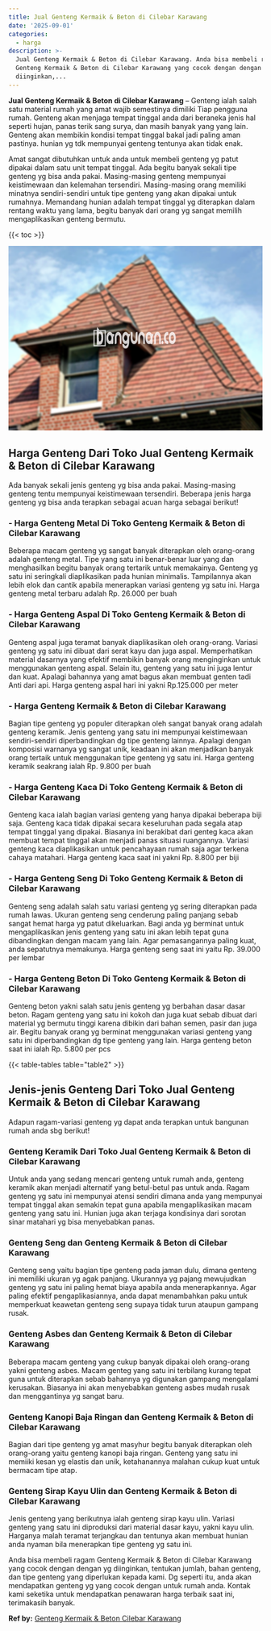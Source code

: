 ```yaml
---
title: Jual Genteng Kermaik & Beton di Cilebar Karawang
date: '2025-09-01'
categories:
  - harga
description: >-
  Jual Genteng Kermaik & Beton di Cilebar Karawang. Anda bisa membeli ragam
  Genteng Kermaik & Beton di Cilebar Karawang yang cocok dengan dengan yg
  diinginkan,...
---
```


**Jual Genteng Kermaik & Beton di Cilebar Karawang** – Genteng ialah salah satu material rumah yang amat wajib semestinya dimiliki Tiap pengguna rumah. Genteng akan menjaga tempat tinggal anda dari beraneka jenis hal seperti hujan, panas terik sang surya, dan masih banyak yang yang lain. Genteng akan membikin kondisi tempat tinggal bakal jadi paling aman pastinya. hunian yg tdk mempunyai genteng tentunya akan tidak enak.

Amat sangat dibutuhkan untuk anda untuk membeli genteng yg patut dipakai dalam satu unit tempat tinggal. Ada begitu banyak sekali tipe genteng yg bisa anda pakai. Masing-masing genteng mempunyai keistimewaan dan kelemahan tersendiri. Masing-masing orang memiliki minatnya sendiri-sendiri untuk tipe genteng yang akan dipakai untuk rumahnya. Memandang hunian adalah tempat tinggal yg diterapkan dalam rentang waktu yang lama, begitu banyak dari orang yg sangat memilih mengaplikasikan genteng bermutu.

{{< toc >}}

![Jual Genteng Kermaik & Beton di Cilebar Karawang](/images/genteng-minimalis-murah23.png)

## Harga Genteng Dari Toko Jual Genteng Kermaik & Beton di Cilebar Karawang

Ada banyak sekali jenis genteng yg bisa anda pakai. Masing-masing genteng tentu mempunyai keistimewaan tersendiri. Beberapa jenis harga genteng yg bisa anda terapkan sebagai acuan harga sebagai berikut!

### \- Harga Genteng Metal Di Toko Genteng Kermaik & Beton di Cilebar Karawang

Beberapa macam genteng yg sangat banyak diterapkan oleh orang-orang adalah genteng metal. Tipe yang satu ini benar-benar luar yang dan menghasilkan begitu banyak orang tertarik untuk memakainya. Genteng yg satu ini seringkali diaplikasikan pada hunian minimalis. Tampilannya akan lebih elok dan cantik apabila menerapkan variasi genteng yg satu ini. Harga genteng metal terbaru adalah Rp. 26.000 per buah

### \- Harga Genteng Aspal Di Toko Genteng Kermaik & Beton di Cilebar Karawang

Genteng aspal juga teramat banyak diaplikasikan oleh orang-orang. Variasi genteng yg satu ini dibuat dari serat kayu dan juga aspal. Memperhatikan material dasarnya yang efektif membikin banyak orang menginginkan untuk menggunakan genteng aspal. Selain itu, genteng yang satu ini juga lentur dan kuat. Apalagi bahannya yang amat bagus akan membuat genten tadi Anti dari api. Harga genteng aspal hari ini yakni Rp.125.000 per meter

### \- Harga Genteng Kermaik & Beton di Cilebar Karawang

Bagian tipe genteng yg populer diterapkan oleh sangat banyak orang adalah genteng keramik. Jenis genteng yang satu ini mempunyai keistimewaan sendiri-sendiri diperbandingkan dg tipe genteng lainnya. Apalagi dengan komposisi warnanya yg sangat unik, keadaan ini akan menjadikan banyak orang tertaik untuk menggunakan tipe genteng yg satu ini. Harga genteng keramik seakrang ialah Rp. 9.800 per buah

### \- Harga Genteng Kaca Di Toko Genteng Kermaik & Beton di Cilebar Karawang

Genteng kaca ialah bagian variasi genteng yang hanya dipakai beberapa biji saja. Genteng kaca tidak dipakai secara keseluruhan pada segala atap tempat tinggal yang dipakai. Biasanya ini berakibat dari genteg kaca akan membuat tempat tinggal akan menjadi panas situasi ruangannya. Variasi genteng kaca diaplikasikan untuk pencahayaan rumah saja agar terkena cahaya matahari. Harga genteng kaca saat ini yakni Rp. 8.800 per biji

### \- Harga Genteng Seng Di Toko Genteng Kermaik & Beton di Cilebar Karawang

Genteng seng adalah salah satu variasi genteng yg sering diterapkan pada rumah lawas. Ukuran genteng seng cenderung paling panjang sebab sangat hemat harga yg patut dikeluarkan. Bagi anda yg berminat untuk mengaplikasikan jenis genteng yang satu ini akan lebih tepat guna dibandingkan dengan macam yang lain. Agar pemasangannya paling kuat, anda sepatutnya memakunya. Harga genteng seng saat ini yaitu Rp. 39.000 per lembar

### \- Harga Genteng Beton Di Toko Genteng Kermaik & Beton di Cilebar Karawang

Genteng beton yakni salah satu jenis genteng yg berbahan dasar dasar beton. Ragam genteng yang satu ini kokoh dan juga kuat sebab dibuat dari material yg bermutu tinggi karena dibikin dari bahan semen, pasir dan juga air. Begitu banyak orang yg berminat menggunakan variasi genteng yang satu ini diperbandingkan dg tipe genteng yang lain. Harga genteng beton saat ini ialah Rp. 5.800 per pcs

{{< table-tables table="table2" >}}

## Jenis-jenis Genteng Dari Toko Jual Genteng Kermaik & Beton di Cilebar Karawang

Adapun ragam-variasi genteng yg dapat anda terapkan untuk bangunan rumah anda sbg berikut!

### Genteng Keramik Dari Toko Jual Genteng Kermaik & Beton di Cilebar Karawang

Untuk anda yang sedang mencari genteng untuk rumah anda, genteng keramik akan menjadi alternatif yang betul-betul pas untuk anda. Ragam genteng yg satu ini mempunyai atensi sendiri dimana anda yang mempunyai tempat tinggal akan semakin tepat guna apabila mengaplikasikan macam genteng yang satu ini. Hunian juga akan terjaga kondisinya dari sorotan sinar matahari yg bisa menyebabkan panas.

### Genteng Seng dan Genteng Kermaik & Beton di Cilebar Karawang

Genteng seng yaitu bagian tipe genteng pada jaman dulu, dimana genteng ini memiliki ukuran yg agak panjang. Ukurannya yg pajang mewujudkan genteng yg satu ini paling hemat biaya apabila anda menerapkannya. Agar paling efektif pengaplikasiannya, anda dapat menambahkan paku untuk memperkuat keawetan genteng seng supaya tidak turun ataupun gampang rusak.

### Genteng Asbes dan Genteng Kermaik & Beton di Cilebar Karawang

Beberapa macam genteng yang cukup banyak dipakai oleh orang-orang yakni genteng asbes. Macam genteg yang satu ini terbilang kurang tepat guna untuk diterapkan sebab bahannya yg digunakan gampang mengalami kerusakan. Biasanya ini akan menyebabkan genteng asbes mudah rusak dan menggantinya yg sangat baru.

### Genteng Kanopi Baja Ringan dan Genteng Kermaik & Beton di Cilebar Karawang

Bagian dari tipe genteng yg amat masyhur begitu banyak diterapkan oleh orang-orang yaitu genteng kanopi baja ringan. Genteng yang satu ini memiiki kesan yg elastis dan unik, ketahanannya malahan cukup kuat untuk bermacam tipe atap.

### Genteng Sirap Kayu Ulin dan Genteng Kermaik & Beton di Cilebar Karawang

Jenis genteng yang berikutnya ialah genteng sirap kayu ulin. Variasi genteng yang satu ini diproduksi dari material dasar kayu, yakni kayu ulin. Harganya malah teramat terjangkau dan tentunya akan membuat hunian anda nyaman bila menerapkan tipe genteng yg satu ini.

Anda bisa membeli ragam Genteng Kermaik & Beton di Cilebar Karawang yang cocok dengan dengan yg diinginkan, tentukan jumlah, bahan genteng, dan tipe genteng yang diperlukan kepada kami. Dg seperti itu, anda akan mendapatkan genteng yg yang cocok dengan untuk rumah anda. Kontak kami seketika untuk mendapatkan penawaran harga terbaik saat ini, terimakasih banyak.

**Ref by:**  [Genteng Kermaik & Beton  Cilebar Karawang](https://id.wikipedia.org/wiki/Genteng)
